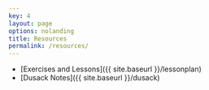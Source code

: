 ```yaml
---
key: 4
layout: page
options: nolanding
title: Resources
permalink: /resources/
---
```


* [Exercises and Lessons]({{ site.baseurl }}/lessonplan)
* [Dusack Notes]({{ site.baseurl }}/dusack)